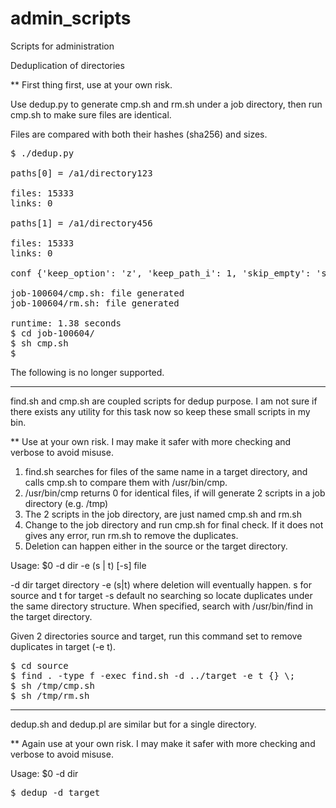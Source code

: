# admin_scripts
Scripts for administration

Deduplication of directories

** First thing first, use at your own risk.

Use dedup.py to generate cmp.sh and rm.sh under a job directory, then run cmp.sh to make sure files are identical.

Files are compared with both their hashes (sha256) and sizes.

<pre>
$ ./dedup.py 

paths[0] = /a1/directory123

files: 15333
links: 0

paths[1] = /a1/directory456

files: 15333
links: 0

conf {'keep_option': 'z', 'keep_path_i': 1, 'skip_empty': 'skip'}

job-100604/cmp.sh: file generated
job-100604/rm.sh: file generated

runtime: 1.38 seconds
$ cd job-100604/
$ sh cmp.sh
$
</pre>

The following is no longer supported.

---

find.sh and cmp.sh are coupled scripts for dedup purpose.
I am not sure if there exists any utility for this task now so keep these small scripts in my bin.

** Use at your own risk. I may make it safer with more checking and verbose to avoid misuse.

1. find.sh searches for files of the same name in a target directory, and calls cmp.sh to compare them with /usr/bin/cmp.
2. /usr/bin/cmp returns 0 for identical files, if will generate 2 scripts in a job directory (e.g. /tmp)
3. The 2 scripts in the job directory, are just named cmp.sh and rm.sh
4. Change to the job directory and run cmp.sh for final check. If it does not gives any error, run rm.sh to remove the duplicates.
5. Deletion can happen either in the source or the target directory.

Usage: $0 -d dir -e (s | t) [-s] file

-d dir    target directory
-e (s|t)  where deletion will eventually happen. s for source and t for target
-s        default no searching so locate duplicates under the same directory structure. When specified, search with /usr/bin/find in the target directory.

Given 2 directories source and target, run this command set to remove duplicates in target (-e t).

<pre>
$ cd source
$ find . -type f -exec find.sh -d ../target -e t {} \;
$ sh /tmp/cmp.sh
$ sh /tmp/rm.sh
</pre>

---

dedup.sh and dedup.pl are similar but for a single directory.

** Again use at your own risk. I may make it safer with more checking and verbose to avoid misuse.

Usage: $0 -d dir

<pre>
$ dedup -d target
</pre>

